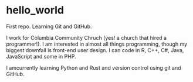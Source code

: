 # hello_world
First repo. Learning Git and GitHub.

I work for Columbia Community Chruch (yes! a church that hired a programmer!). I am interested in almost all things programming, though my biggest downfall is front-end user design. I can code in R, C++, C#, Java, JavaScript and some in PHP.

I amcurrently learning Python and Rust and version control using git and GitHub.
